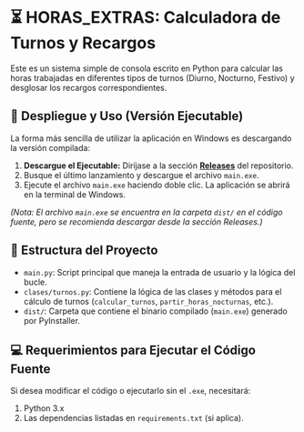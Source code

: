 # ⏳ HORAS_EXTRAS: Calculadora de Turnos y Recargos

Este es un sistema simple de consola escrito en Python para calcular las horas trabajadas en diferentes tipos de turnos (Diurno, Nocturno, Festivo) y desglosar los recargos correspondientes.

## 🚀 Despliegue y Uso (Versión Ejecutable)

La forma más sencilla de utilizar la aplicación en Windows es descargando la versión compilada:

1.  **Descargue el Ejecutable:** Diríjase a la sección [**Releases**](https://github.com/juanangel89/horas_extras/releases/tag/horas_extras) del repositorio.
2.  Busque el último lanzamiento y descargue el archivo `main.exe`.
3.  Ejecute el archivo `main.exe` haciendo doble clic. La aplicación se abrirá en la terminal de Windows.

*(Nota: El archivo `main.exe` se encuentra en la carpeta `dist/` en el código fuente, pero se recomienda descargar desde la sección Releases.)*

## 🐍 Estructura del Proyecto

* `main.py`: Script principal que maneja la entrada de usuario y la lógica del bucle.
* `clases/turnos.py`: Contiene la lógica de las clases y métodos para el cálculo de turnos (`calcular_turnos`, `partir_horas_nocturnas`, etc.).
* `dist/`: Carpeta que contiene el binario compilado (`main.exe`) generado por PyInstaller.

## 💻 Requerimientos para Ejecutar el Código Fuente

Si desea modificar el código o ejecutarlo sin el `.exe`, necesitará:
1. Python 3.x
2. Las dependencias listadas en `requirements.txt` (si aplica).
